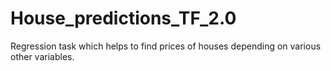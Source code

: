 # House_predictions_TF_2.0
Regression task which helps to find prices of houses depending on various other variables.

